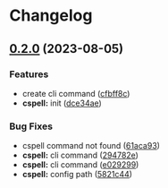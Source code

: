 # Changelog

## [0.2.0](https://github.com/nozomiishii/configs/compare/cspell-config-v0.1.10...cspell-config-v0.2.0) (2023-08-05)


### Features

* create cli command ([cfbff8c](https://github.com/nozomiishii/configs/commit/cfbff8cf3b9a4764460e2c4e7e0f5a0daaa94866))
* **cspell:** init ([dce34ae](https://github.com/nozomiishii/configs/commit/dce34ae70e09b7240264100ba35eeacaf0dfc0ed))


### Bug Fixes

* cspell command not found ([61aca93](https://github.com/nozomiishii/configs/commit/61aca93bd888adf80d7c8893bb6389e5e413d002))
* **cspell:** cli command ([294782e](https://github.com/nozomiishii/configs/commit/294782e28b5f4cacac5262cdc2d59e0941ddcb7f))
* **cspell:** cli command ([e029299](https://github.com/nozomiishii/configs/commit/e029299efa733a11ce89b035725171598ffed7d7))
* **cspell:** config path ([5821c44](https://github.com/nozomiishii/configs/commit/5821c44471e75d2b90c15380599cc60c4524946c))
